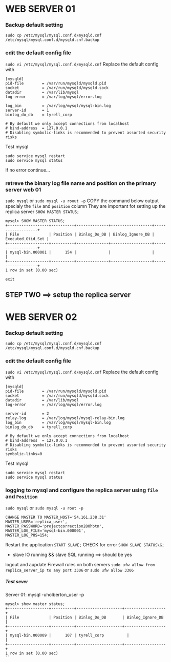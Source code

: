 # WEB SERVER 01
### Backup default setting
`sudo cp /etc/mysql/mysql.conf.d/mysqld.cnf /etc/mysql/mysql.conf.d/mysqld.cnf.backup`
### edit the default config file
`sudo vi /etc/mysql/mysql.conf.d/mysqld.cnf`
Replace the default config with
```
[mysqld]
pid-file        = /var/run/mysqld/mysqld.pid
socket          = /var/run/mysqld/mysqld.sock
datadir         = /var/lib/mysql
log-error       = /var/log/mysql/error.log

log_bin         = /var/log/mysql/mysql-bin.log
server-id       = 1
binlog_do_db    = tyrell_corp

# By default we only accept connections from localhost
# bind-address  = 127.0.0.1
# Disabling symbolic-links is recommended to prevent assorted security risks
```
Test mysql
```
sudo service mysql restart
sudo service mysql status
```
If no error continue...
### retreve the binary log file name and position on the primary server web 01
`sudo mysql` or `sudo mysql -u roout -p`
COPY the command below output specialy the `file` and `position` column
They are important fot setting up the replica server
`SHOW MASTER STATUS;`
```
mysql> SHOW MASTER STATUS;
+------------------+----------+--------------+------------------+-------------------+
| File             | Position | Binlog_Do_DB | Binlog_Ignore_DB | Executed_Gtid_Set |
+------------------+----------+--------------+------------------+-------------------+
| mysql-bin.000001 |      154 |              |                  |                   |
+------------------+----------+--------------+------------------+-------------------+
1 row in set (0.00 sec)
```
`exit`

## STEP TWO ==> setup the replica server

# WEB SERVER 02
### Backup default setting
`sudo cp /etc/mysql/mysql.conf.d/mysqld.cnf /etc/mysql/mysql.conf.d/mysqld.cnf.backup`
### edit the default config file
`sudo vi /etc/mysql/mysql.conf.d/mysqld.cnf`
Replace the default config with
```
[mysqld]
pid-file        = /var/run/mysqld/mysqld.pid
socket          = /var/run/mysqld/mysqld.sock
datadir         = /var/lib/mysql
log-error       = /var/log/mysql/error.log

server-id       = 2
relay-log       = /var/log/mysql/mysql-relay-bin.log
log_bin         = /var/log/mysql/mysql-bin.log
binlog_do_db    = tyrell_corp

# By default we only accept connections from localhost
# bind-address  = 127.0.0.1
# Disabling symbolic-links is recommended to prevent assorted security risks
symbolic-links=0
```
Test mysql
```
sudo service mysql restart
sudo service mysql status
```
### logging to mysql and configure the replica server using `file` and `Position`
`sudo mysql` or `sudo mysql -u root -p`
```
CHANGE MASTER TO MASTER_HOST='54.161.238.31'
MASTER_USER='replica_user',
MASTER_PASSWORD='projectcorrection280hbtn',
MASTER_LOG_FILE='mysql-bin.000001',
MASTER_LOG_POS=154;
```
Restart the application
`START SLAVE;`
CHECK for error
`SHOW SLAVE STATUS\G;`
- slave IO running && slave SQL running ==> should be yes

logout and aupdate Firewall rules on both servers
`sudo ufw allow from replica_server_ip to any port 3306` or `sudo ufw allow 3306`

##### Test sever

Server 01: mysql -uholberton_user -p
```
mysql> show master status;
+------------------+----------+--------------------+------------------+
| File             | Position | Binlog_Do_DB       | Binlog_Ignore_DB |
+------------------+----------+--------------------+------------------+
| mysql-bin.000009 |      107 | tyrell_corp          |                  |
+------------------+----------+--------------------+------------------+
1 row in set (0.00 sec)
``
